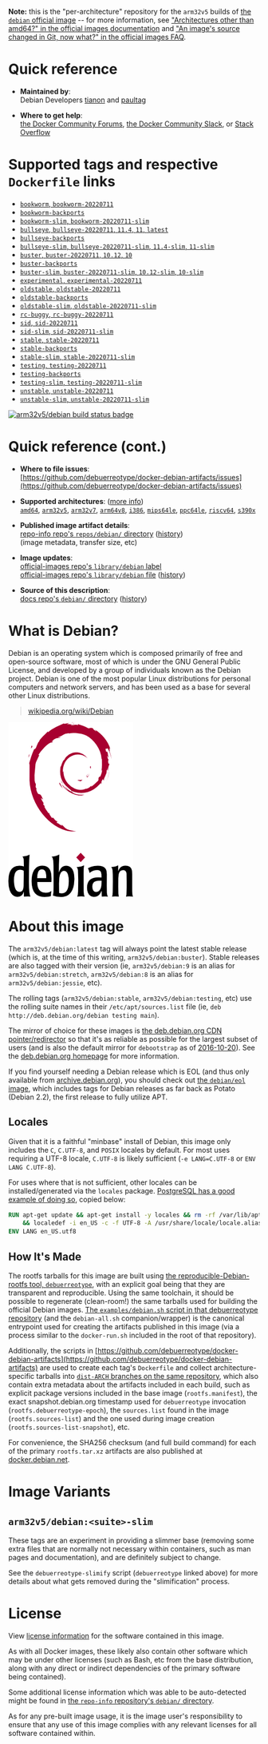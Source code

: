 <!--

********************************************************************************

WARNING:

    DO NOT EDIT "debian/README.md"

    IT IS AUTO-GENERATED

    (from the other files in "debian/" combined with a set of templates)

********************************************************************************

-->

**Note:** this is the "per-architecture" repository for the `arm32v5` builds of [the `debian` official image](https://hub.docker.com/_/debian) -- for more information, see ["Architectures other than amd64?" in the official images documentation](https://github.com/docker-library/official-images#architectures-other-than-amd64) and ["An image's source changed in Git, now what?" in the official images FAQ](https://github.com/docker-library/faq#an-images-source-changed-in-git-now-what).

# Quick reference

-	**Maintained by**:  
	Debian Developers [tianon](https://qa.debian.org/developer.php?login=tianon) and [paultag](https://qa.debian.org/developer.php?login=paultag)

-	**Where to get help**:  
	[the Docker Community Forums](https://forums.docker.com/), [the Docker Community Slack](https://dockr.ly/slack), or [Stack Overflow](https://stackoverflow.com/search?tab=newest&q=docker)

# Supported tags and respective `Dockerfile` links

-	[`bookworm`, `bookworm-20220711`](https://github.com/debuerreotype/docker-debian-artifacts/blob/69cb1ad57e70fa1adb616c3fc6c697eea5c6f28a/bookworm/Dockerfile)
-	[`bookworm-backports`](https://github.com/debuerreotype/docker-debian-artifacts/blob/69cb1ad57e70fa1adb616c3fc6c697eea5c6f28a/bookworm/backports/Dockerfile)
-	[`bookworm-slim`, `bookworm-20220711-slim`](https://github.com/debuerreotype/docker-debian-artifacts/blob/69cb1ad57e70fa1adb616c3fc6c697eea5c6f28a/bookworm/slim/Dockerfile)
-	[`bullseye`, `bullseye-20220711`, `11.4`, `11`, `latest`](https://github.com/debuerreotype/docker-debian-artifacts/blob/69cb1ad57e70fa1adb616c3fc6c697eea5c6f28a/bullseye/Dockerfile)
-	[`bullseye-backports`](https://github.com/debuerreotype/docker-debian-artifacts/blob/69cb1ad57e70fa1adb616c3fc6c697eea5c6f28a/bullseye/backports/Dockerfile)
-	[`bullseye-slim`, `bullseye-20220711-slim`, `11.4-slim`, `11-slim`](https://github.com/debuerreotype/docker-debian-artifacts/blob/69cb1ad57e70fa1adb616c3fc6c697eea5c6f28a/bullseye/slim/Dockerfile)
-	[`buster`, `buster-20220711`, `10.12`, `10`](https://github.com/debuerreotype/docker-debian-artifacts/blob/69cb1ad57e70fa1adb616c3fc6c697eea5c6f28a/buster/Dockerfile)
-	[`buster-backports`](https://github.com/debuerreotype/docker-debian-artifacts/blob/69cb1ad57e70fa1adb616c3fc6c697eea5c6f28a/buster/backports/Dockerfile)
-	[`buster-slim`, `buster-20220711-slim`, `10.12-slim`, `10-slim`](https://github.com/debuerreotype/docker-debian-artifacts/blob/69cb1ad57e70fa1adb616c3fc6c697eea5c6f28a/buster/slim/Dockerfile)
-	[`experimental`, `experimental-20220711`](https://github.com/debuerreotype/docker-debian-artifacts/blob/69cb1ad57e70fa1adb616c3fc6c697eea5c6f28a/experimental/Dockerfile)
-	[`oldstable`, `oldstable-20220711`](https://github.com/debuerreotype/docker-debian-artifacts/blob/69cb1ad57e70fa1adb616c3fc6c697eea5c6f28a/oldstable/Dockerfile)
-	[`oldstable-backports`](https://github.com/debuerreotype/docker-debian-artifacts/blob/69cb1ad57e70fa1adb616c3fc6c697eea5c6f28a/oldstable/backports/Dockerfile)
-	[`oldstable-slim`, `oldstable-20220711-slim`](https://github.com/debuerreotype/docker-debian-artifacts/blob/69cb1ad57e70fa1adb616c3fc6c697eea5c6f28a/oldstable/slim/Dockerfile)
-	[`rc-buggy`, `rc-buggy-20220711`](https://github.com/debuerreotype/docker-debian-artifacts/blob/69cb1ad57e70fa1adb616c3fc6c697eea5c6f28a/rc-buggy/Dockerfile)
-	[`sid`, `sid-20220711`](https://github.com/debuerreotype/docker-debian-artifacts/blob/69cb1ad57e70fa1adb616c3fc6c697eea5c6f28a/sid/Dockerfile)
-	[`sid-slim`, `sid-20220711-slim`](https://github.com/debuerreotype/docker-debian-artifacts/blob/69cb1ad57e70fa1adb616c3fc6c697eea5c6f28a/sid/slim/Dockerfile)
-	[`stable`, `stable-20220711`](https://github.com/debuerreotype/docker-debian-artifacts/blob/69cb1ad57e70fa1adb616c3fc6c697eea5c6f28a/stable/Dockerfile)
-	[`stable-backports`](https://github.com/debuerreotype/docker-debian-artifacts/blob/69cb1ad57e70fa1adb616c3fc6c697eea5c6f28a/stable/backports/Dockerfile)
-	[`stable-slim`, `stable-20220711-slim`](https://github.com/debuerreotype/docker-debian-artifacts/blob/69cb1ad57e70fa1adb616c3fc6c697eea5c6f28a/stable/slim/Dockerfile)
-	[`testing`, `testing-20220711`](https://github.com/debuerreotype/docker-debian-artifacts/blob/69cb1ad57e70fa1adb616c3fc6c697eea5c6f28a/testing/Dockerfile)
-	[`testing-backports`](https://github.com/debuerreotype/docker-debian-artifacts/blob/69cb1ad57e70fa1adb616c3fc6c697eea5c6f28a/testing/backports/Dockerfile)
-	[`testing-slim`, `testing-20220711-slim`](https://github.com/debuerreotype/docker-debian-artifacts/blob/69cb1ad57e70fa1adb616c3fc6c697eea5c6f28a/testing/slim/Dockerfile)
-	[`unstable`, `unstable-20220711`](https://github.com/debuerreotype/docker-debian-artifacts/blob/69cb1ad57e70fa1adb616c3fc6c697eea5c6f28a/unstable/Dockerfile)
-	[`unstable-slim`, `unstable-20220711-slim`](https://github.com/debuerreotype/docker-debian-artifacts/blob/69cb1ad57e70fa1adb616c3fc6c697eea5c6f28a/unstable/slim/Dockerfile)

[![arm32v5/debian build status badge](https://img.shields.io/jenkins/s/https/doi-janky.infosiftr.net/job/multiarch/job/arm32v5/job/debian.svg?label=arm32v5/debian%20%20build%20job)](https://doi-janky.infosiftr.net/job/multiarch/job/arm32v5/job/debian/)

# Quick reference (cont.)

-	**Where to file issues**:  
	[https://github.com/debuerreotype/docker-debian-artifacts/issues](https://github.com/debuerreotype/docker-debian-artifacts/issues)

-	**Supported architectures**: ([more info](https://github.com/docker-library/official-images#architectures-other-than-amd64))  
	[`amd64`](https://hub.docker.com/r/amd64/debian/), [`arm32v5`](https://hub.docker.com/r/arm32v5/debian/), [`arm32v7`](https://hub.docker.com/r/arm32v7/debian/), [`arm64v8`](https://hub.docker.com/r/arm64v8/debian/), [`i386`](https://hub.docker.com/r/i386/debian/), [`mips64le`](https://hub.docker.com/r/mips64le/debian/), [`ppc64le`](https://hub.docker.com/r/ppc64le/debian/), [`riscv64`](https://hub.docker.com/r/riscv64/debian/), [`s390x`](https://hub.docker.com/r/s390x/debian/)

-	**Published image artifact details**:  
	[repo-info repo's `repos/debian/` directory](https://github.com/docker-library/repo-info/blob/master/repos/debian) ([history](https://github.com/docker-library/repo-info/commits/master/repos/debian))  
	(image metadata, transfer size, etc)

-	**Image updates**:  
	[official-images repo's `library/debian` label](https://github.com/docker-library/official-images/issues?q=label%3Alibrary%2Fdebian)  
	[official-images repo's `library/debian` file](https://github.com/docker-library/official-images/blob/master/library/debian) ([history](https://github.com/docker-library/official-images/commits/master/library/debian))

-	**Source of this description**:  
	[docs repo's `debian/` directory](https://github.com/docker-library/docs/tree/master/debian) ([history](https://github.com/docker-library/docs/commits/master/debian))

# What is Debian?

Debian is an operating system which is composed primarily of free and open-source software, most of which is under the GNU General Public License, and developed by a group of individuals known as the Debian project. Debian is one of the most popular Linux distributions for personal computers and network servers, and has been used as a base for several other Linux distributions.

> [wikipedia.org/wiki/Debian](https://en.wikipedia.org/wiki/Debian)

![logo](https://raw.githubusercontent.com/docker-library/docs/b449be7df57e9ed9086bb5821bfb5d6cdc5d67a4/debian/logo.png)

# About this image

The `arm32v5/debian:latest` tag will always point the latest stable release (which is, at the time of this writing, `arm32v5/debian:buster`). Stable releases are also tagged with their version (ie, `arm32v5/debian:9` is an alias for `arm32v5/debian:stretch`, `arm32v5/debian:8` is an alias for `arm32v5/debian:jessie`, etc).

The rolling tags (`arm32v5/debian:stable`, `arm32v5/debian:testing`, etc) use the rolling suite names in their `/etc/apt/sources.list` file (ie, `deb http://deb.debian.org/debian testing main`).

The mirror of choice for these images is [the deb.debian.org CDN pointer/redirector](https://deb.debian.org) so that it's as reliable as possible for the largest subset of users (and is also the default mirror for `debootstrap` as of [2016-10-20](https://anonscm.debian.org/cgit/d-i/debootstrap.git/commit/?id=9e8bc60ad1ccf3a25ce7890526b70059f3e770de)). See the [deb.debian.org homepage](https://deb.debian.org) for more information.

If you find yourself needing a Debian release which is EOL (and thus only available from [archive.debian.org](http://archive.debian.org)), you should check out [the `debian/eol` image](https://hub.docker.com/r/debian/eol/), which includes tags for Debian releases as far back as Potato (Debian 2.2), the first release to fully utilize APT.

## Locales

Given that it is a faithful "minbase" install of Debian, this image only includes the `C`, `C.UTF-8`, and `POSIX` locales by default. For most uses requiring a UTF-8 locale, `C.UTF-8` is likely sufficient (`-e LANG=C.UTF-8` or `ENV LANG C.UTF-8`).

For uses where that is not sufficient, other locales can be installed/generated via the `locales` package. [PostgreSQL has a good example of doing so](https://github.com/docker-library/postgres/blob/69bc540ecfffecce72d49fa7e4a46680350037f9/9.6/Dockerfile#L21-L24), copied below:

```dockerfile
RUN apt-get update && apt-get install -y locales && rm -rf /var/lib/apt/lists/* \
	&& localedef -i en_US -c -f UTF-8 -A /usr/share/locale/locale.alias en_US.UTF-8
ENV LANG en_US.utf8
```

## How It's Made

The rootfs tarballs for this image are built using [the reproducible-Debian-rootfs tool, `debuerreotype`](https://github.com/debuerreotype/debuerreotype), with an explicit goal being that they are transparent and reproducible. Using the same toolchain, it should be possible to regenerate (clean-room!) the same tarballs used for building the official Debian images. [The `examples/debian.sh` script in that debuerreotype repository](https://github.com/debuerreotype/debuerreotype/blob/master/examples/debian.sh) (and the `debian-all.sh` companion/wrapper) is the canonical entrypoint used for creating the artifacts published in this image (via a process similar to the `docker-run.sh` included in the root of that repository).

Additionally, the scripts in [https://github.com/debuerreotype/docker-debian-artifacts](https://github.com/debuerreotype/docker-debian-artifacts) are used to create each tag's `Dockerfile` and collect architecture-specific tarballs into [`dist-ARCH` branches on the same repository](https://github.com/debuerreotype/docker-debian-artifacts/branches), which also contain extra metadata about the artifacts included in each build, such as explicit package versions included in the base image (`rootfs.manifest`), the exact snapshot.debian.org timestamp used for `debuerreotype` invocation (`rootfs.debuerreotype-epoch`), the `sources.list` found in the image (`rootfs.sources-list`) and the one used during image creation (`rootfs.sources-list-snapshot`), etc.

For convenience, the SHA256 checksum (and full build command) for each of the primary `rootfs.tar.xz` artifacts are also published at [docker.debian.net](https://docker.debian.net/).

# Image Variants

## `arm32v5/debian:<suite>-slim`

These tags are an experiment in providing a slimmer base (removing some extra files that are normally not necessary within containers, such as man pages and documentation), and are definitely subject to change.

See the `debuerreotype-slimify` script (`debuerreotype` linked above) for more details about what gets removed during the "slimification" process.

# License

View [license information](https://www.debian.org/social_contract#guidelines) for the software contained in this image.

As with all Docker images, these likely also contain other software which may be under other licenses (such as Bash, etc from the base distribution, along with any direct or indirect dependencies of the primary software being contained).

Some additional license information which was able to be auto-detected might be found in [the `repo-info` repository's `debian/` directory](https://github.com/docker-library/repo-info/tree/master/repos/debian).

As for any pre-built image usage, it is the image user's responsibility to ensure that any use of this image complies with any relevant licenses for all software contained within.
